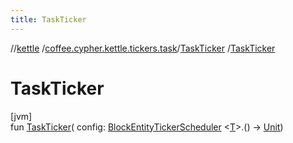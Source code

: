 ```yaml
---
title: TaskTicker
---
```

//[kettle](../../../index.html)
/[coffee.cypher.kettle.tickers.task](../index.html)/[TaskTicker](index.html)
/[TaskTicker](-task-ticker.html)

# TaskTicker

[jvm]\
fun [TaskTicker](-task-ticker.html)(
config: [BlockEntityTickerScheduler](../index.html#-1692308171%2FClasslikes%2F863300109)
&lt;[T](index.html)&gt;.()
-&gt; [Unit](https://kotlinlang.org/api/latest/jvm/stdlib/kotlin/-unit/index.html))




